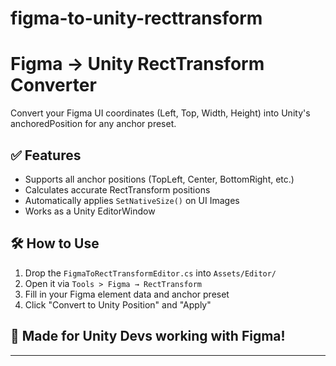 # figma-to-unity-recttransform
# Figma → Unity RectTransform Converter

Convert your Figma UI coordinates (Left, Top, Width, Height) into Unity's anchoredPosition for any anchor preset.

## ✅ Features
- Supports all anchor positions (TopLeft, Center, BottomRight, etc.)
- Calculates accurate RectTransform positions
- Automatically applies `SetNativeSize()` on UI Images
- Works as a Unity EditorWindow

## 🛠 How to Use
1. Drop the `FigmaToRectTransformEditor.cs` into `Assets/Editor/`
2. Open it via `Tools > Figma → RectTransform`
3. Fill in your Figma element data and anchor preset
4. Click "Convert to Unity Position" and "Apply"

## 🧠 Made for Unity Devs working with Figma!

---
